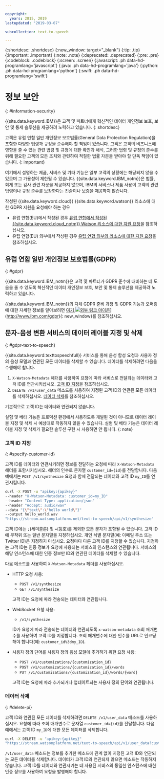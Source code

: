 ```yaml
---

copyright:
  years: 2015, 2019
lastupdated: "2019-03-07"

subcollection: text-to-speech

---
```


{:shortdesc: .shortdesc}
{:new_window: target="_blank"}
{:tip: .tip}
{:important: .important}
{:note: .note}
{:deprecated: .deprecated}
{:pre: .pre}
{:codeblock: .codeblock}
{:screen: .screen}
{:javascript: .ph data-hd-programlang='javascript'}
{:java: .ph data-hd-programlang='java'}
{:python: .ph data-hd-programlang='python'}
{:swift: .ph data-hd-programlang='swift'}

# 정보 보안
{: #information-security}

{{site.data.keyword.IBM}}은 고객 및 파트너에게 혁신적인 데이터 개인정보 보호, 보안 및 통제 솔루션을 제공하려 노력하고 있습니다.
{: shortdesc}

고객은 유럽 연합 일반 개인정보 보호법률(General Data Protection Regulation)을 포함한
다양한 법령과 규정을 준수해야 할 책임이 있습니다. 고객은 고객의 비즈니스에 영향을 줄 수 있는 관련 법령 및 규정에 대한 확인과 해석,
그러한 법령 및 규정의 준수를 위해 필요한 고객의 모든 조치와 관련하여 적절한 법률 자문을 받아야 할 단독 책임이 있습니다.
{: important}

여기에서 설명하는 제품, 서비스 및 기타 기능은 일부 고객의 상황에는 해당되지 않을 수 있으며
그 가용성이 제한될 수 있습니다. {{site.data.keyword.IBM_notm}}은 법률, 회계 또는 감사 관련 자문을 제공하지 않으며, IBM의 서비스나 제품 사용이 고객의 관련 법령이나 규정 준수를
보장한다는 진술이나 보증을 제공하지 않습니다. 

작성된 {{site.data.keyword.cloud}} {{site.data.keyword.watson}} 리소스에 대한 GDPR 지원을 요청해야 하는 경우

-   유럽 연합(EU)에서 작성된 경우 [유럽 연합에서 작성된 {{site.data.keyword.cloud_notm}} Watson 리소스에 대한 지원 요청](/docs/services/watson/getting-started-gdpr-sar.html#request-EU)을 참조하십시오. 
-   유럽 연합(EU) 외부에서 작성된 경우 [유럽 연합 외부의 리소스에 대한 지원 요청](/docs/services/watson/getting-started-gdpr-sar.html#request-non-EU)을 참조하십시오.

## 유럽 연합 일반 개인정보 보호법률(GDPR)
{: #gdpr}

{{site.data.keyword.IBM_notm}}은 고객 및 파트너가 GDPR 준수에 대비하는 데 도움을 줄 수 있도록 혁신적인 데이터 개인정보 보호, 보안 및 통제 솔루션을 제공하려 노력하고 있습니다.

{{site.data.keyword.IBM_notm}}의 자체 GDPR 준비 과정 및 GDPR 기능과 오퍼링에 대한 자세한 정보를 알아보려면 [여기 ![외부 링크 아이콘](../../icons/launch-glyph.svg "외부 링크 아이콘")](../../icons/launch-glyph.svg "외부 링크 아이콘")](http://www.ibm.com/gdpr){: new_window}를 참조하십시오.

## 문자-음성 변환 서비스의 데이터 레이블 지정 및 삭제
{: #gdpr-text-to-speech}

{{site.data.keyword.texttospeechfull}} 서비스를 통해 음성 합성 요청과 사용자 정의 음성 모델과 연관된 모든 데이터를 삭제할 수 있습니다. 데이터를 삭제하려면 다음을 수행해야 합니다. 

1.  `X-Watson-Metadata` 헤더를 사용하여 요청에 따라 서비스로 전달되는 데이터와 고객 ID를 연관시키십시오. [고객 ID 지정](#specify-customer-id)을 참조하십시오.
1.  `DELETE /v1/user_data` 메소드를 사용하여 지정된 고객 ID와 연관된 모든 데이터를 삭제하십시오. [데이터 삭제](#delete-pi)를 참조하십시오.

기본적으로 고객 ID는 데이터와 연관되지 않습니다. 

실험 및 베타 기능은 프로덕션 환경에서 사용하도록 개발된 것이 아니므로 데이터 레이블 지정 및 삭제 시 예상대로 작동하지 않을 수 있습니다. 실험 및 베타 기능은 데이터 레이블 지정 및 삭제가 필요한 솔루션 구현 시 사용하면 안 됩니다.
{: note}

### 고객 ID 지정
{: #specify-customer-id}

고객 ID를 데이터와 연관시키려면 정보를 전달하는 요청에 따라 `X-Watson-Metadata` 헤더를 포함시키십시오. 헤더의 인수로 문자열 `customer_id={id}`를 전달합니다. 다음 예에서는 `POST /v1/synthesize` 요청과 함께 전달되는 데이터와 고객 ID `my_ID`를 연관시킵니다.

```bash
curl -X POST -u "apikey:{apikey}"
--header "X-Watson-Metadata: customer_id=my_ID"
--header "Content-Type: application/json"
--header "Accept: audio/wav"
--data "{\"text\":\"hello world\"}"
--output hello_world.wav
"https://stream.watsonplatform.net/text-to-speech/api/v1/synthesize"
```

고객 ID에는 `;`(세미콜론) 및 `=`(등호)를 제외한 모든 문자가 포함될 수 있습니다. 고객 ID에 무작위 또는 일반 문자열을 지정하십시오. 개인 식별 문자열(예: 이메일 주소 또는 Twitter ID)은 지정하지 마십시오. 요청마다 다른 고객 ID를 지정할 수 있습니다. 지정하는 고객 ID는 인증 정보가 요청에 사용되는 서비스의 인스턴스와 연관됩니다. 서비스의 해당 인스턴스에 대한 인증 정보만 ID와 연관된 데이터를 삭제할 수 있습니다. 

다음 메소드를 사용하여 `X-Watson-Metadata` 헤더를 사용하십시오. 

-   HTTP 요청 사용:
    -   `POST /v1/synthesize`
    -   `GET /v1/synthesize`

    고객 ID는 요청에 따라 전송되는 데이터와 연관됩니다. 

-   WebSocket 요청 사용:
    -   `/v1/synthesize`

    ID가 요청에 따라 전송되는 데이터와 연관되도록 `x-watson-metadata` 조회 매개변수를 사용하여 고객 ID를 지정합니다. 조회 매개변수에 대한 인수를 URL로 인코딩해야 합니다(예: `customer_id%3dmy_ID`).

-   사용자 정의 단어를 사용자 정의 음성 모델에 추가하기 위한 요청 사용:
    -   `POST /v1/customizations/{customization_id}`
    -   `POST /v1/customizations/{customization_id}/words`
    -   `PUT /v1/customizations/{customization_id}/words/{word}`

    고객 ID는 요청에 따라 추가되거나 업데이트되는 사용자 정의 단어와 연관됩니다. 

### 데이터 삭제
{: #delete-pi}

고객 ID와 연관된 모든 데이터를 삭제하려면 `DELETE /v1/user_data` 메소드를 사용하십시오. 요청에 따라 조회 매개변수로 문자열 `customer_id={id}`를 전달합니다. 다음 예에서는 고객 ID `my_ID`에 대한 모든 데이터를 삭제합니다.

```bash
curl -X DELETE -u "apikey:{apikey}"
"https://stream.watsonplatform.net/text-to-speech/api/v1/user_data?customer_id=my_ID"
```

`/v1/user_data` 메소드는 정보를 추가한 메소드에 관계 없이 지정된 고객 ID와 연관되는 모든 데이터를 삭제합니다. 데이터가 고객 ID와 연관되지 않으면 메소드는 작동하지 않습니다. 고객 ID를 데이터와 연관시키는 데 사용된 서비스의 동일한 인스턴스에 대한 인증 정보를 사용하여 요청을 발행해야 합니다. 
